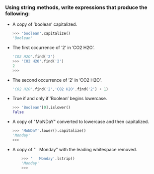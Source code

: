 ### Using string methods, write expressions that produce the following:

- A copy of ’boolean’ capitalized.
    ```python
    >>> 'boolean'.capitalize()
    'Boolean'
    ```
- The first occurrence of ’2’ in ’CO2 H2O’.
    ```python
    'CO2 H2O'.find('2')
    >>> 'CO2 H2O'.find('2')
    2
    >>> 
    ```
- The second occurrence of ’2’ in ’CO2 H2O’.
    ```python
    'CO2 H2O'.find('2','CO2 H2O'.find('2') + 1)
    ```
- True if and only if ’Boolean’ begins lowercase.
    ```python
    >>> 'Boolean'[0].islower()
    False
    ```
- A copy of "MoNDaY" converted to lowercase and then capitalized.
    ```python
    >>> 'MoNDaY'.lower().capitalize()
    'Monday'
    >>> 
    ```
- A copy of "   Monday" with the leading whitespace removed.
    ```python
        >>> '   Monday'.lstrip()
        'Monday'
        >>> 
    ```
